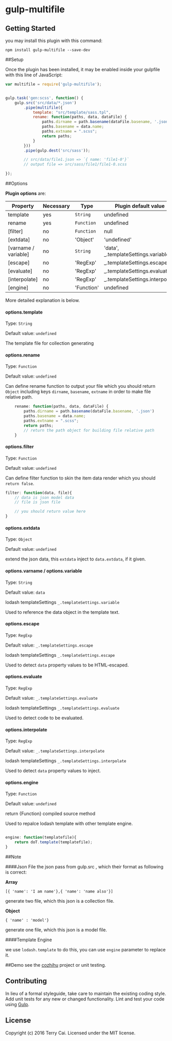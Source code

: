 # gulp-multifile



## Getting Started


you may install this plugin with this command:

```shell
npm install gulp-multifile --save-dev
```

##Setup

Once the plugin has been installed, it may be enabled inside your gulpfile with this line of JavaScript:



```js
var multifile = require('gulp-multifile');


gulp.task('gen:scss', function() {
    gulp.src('src/data/*.json')
        .pipe(multifile({
            template: "src/template/sass.tpl",
            rename: function(paths, data, dataFile) {
                paths.dirname = path.basename(dataFile.basename, '.json')
                paths.basename = data.name;
                paths.extname = ".scss";
                return paths;
            }
        }))
        .pipe(gulp.dest('src/sass'));

        // src/data/file1.json => `{ name: 'file1-0'}`
        // output file => src/sass/file1/file1-0.scss

});


```


##Options


**Plugin options** are:

|       Property       | Necessary |    Type    |         Plugin default value        |
| -------------------- | --------- | ---------- | ----------------------------------- |
| template             | yes       | `String`   | undefined                           |
| rename               | yes       | `Function` | undefined                           |
| [filter]             | no        | `Function` | null                                |
| [extdata]            | no        | 'Object'   | 'undefined'                                |
| [varname / variable] | no        | `String`   | 'data', _.templateSettings.variable |
| [escape]             | no        | 'RegExp'   | _.templateSettings.escape           |
| [evaluate]           | no        | 'RegExp'   | _.templateSettings.evaluate         |
| [interpolate]        | no        | 'RegExp'   | _.templateSettings.interpolate      |
| [engine]             | no        | 'Function' | undefined                           |
	

More detailed explanation is below.

#### options.template

Type: `String`

Default value: `undefined`

The template file for collection generating



#### options.rename

Type: `Function`

Default value: `undefined`

Can define rename function to output your file which you should return `Object` including keys `dirname`, `basename`, `extname` in order to make file relative path.

```js
	rename: function(paths, data, dataFile) {
	    paths.dirname = path.basename(dataFile.basename, '.json')
	    paths.basename = data.name;
	    paths.extname = ".scss";
	    return paths; 
        // return the path object for building file relative path
	}

```




#### options.filter

Type: `Function`

Default value: `undefined`

Can define filter function to skin the item data render which you should `return false`.


```js
filter: function(data, file){
    // data is json model data
    // file is json file

    // you should return value here 
}

```

#### options.extdata

Type: `Object`

Default value: `undefined`


extend the json data, this `extdata` inject to `data.extdata`, if it given.



#### options.varname / options.variable

Type: `String`

Default value: `data`


lodash templateSettings `_.templateSettings.variable`

Used to reference the data object in the template text.


#### options.escape

Type: `RegExp`

Default value: `_.templateSettings.escape`


lodash templateSettings `_.templateSettings.escape`

Used to detect `data` property values to be HTML-escaped.


#### options.evaluate

Type: `RegExp`

Default value: `_.templateSettings.evaluate`

lodash templateSettings `_.templateSettings.evaluate`

Used to detect code to be evaluated.


#### options.interpolate

Type: `RegExp`

Default value: `_.templateSettings.interpolate`


lodash templateSettings `_.templateSettings.interpolate`

Used to detect `data` property values to inject.


#### options.engine

Type: `Function`

Default value: `undefined`

return {Function} compiled source method

Used to repalce lodash template with other template engine.

```js

engine: function(templatefile){
    return doT.template(templatefile);
}

```

##Note

####Json File
the json pass from gulp.src , which their format as following is correct:


**Array**

`[{ 'name': 'I am name'},{ 'name': 'name also'}]` 

generate two file, which this json is a collection file.

**Object**

`{ 'name' : 'model'}`

generate one file, which this json is a model file.


####Template Engine

we use `lodash.template` to do this, you can use `engine` parameter to replace  it.





##Demo
see the [cozhihu](https://github.com/icai/cozhihu) project or unit testing.


## Contributing
In lieu of a formal styleguide, take care to maintain the existing coding style. Add unit tests for any new or changed functionality. Lint and test your code using [Gulp](http://gulpjs.com/).



## License
Copyright (c) 2016 Terry Cai. Licensed under the MIT license.
